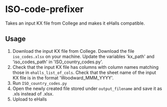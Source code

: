 # ISO-code-prefixer 
Takes an input KX file from College and makes it eHalls compatible.  

## Usage
1. Download the input KX file from College. Download the file `iso_codes.xlsx` on your machine. Update the variables 'kx_path' and 'iso_codes_path' in 'ISO_country_codes.py'.  
2. Check that the input KX file has columns with column names matching those in `ehalls_list_of_cols`. Check that the sheet name of the input KX file is in the format 'Woodward_MMM_YYYY'.  
3. Run `ISO_country_codes.py`  
4. Open the newly created file stored under `output_filename` and save it as .xls instead of .xlsx.  
5. Upload to eHalls  
